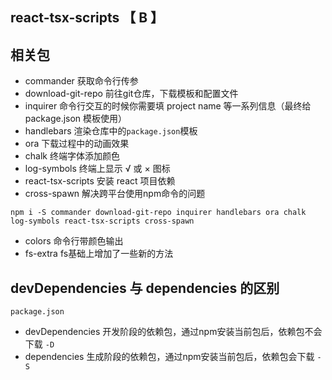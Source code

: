 ## react-tsx-scripts 【 B 】

## **相关包**

- commander 获取命令行传参
- download-git-repo 前往git仓库，下载模板和配置文件
- inquirer 命令行交互的时候你需要填 project name 等一系列信息（最终给 package.json 模板使用）
- handlebars 渲染仓库中的`package.json`模板
- ora 下载过程中的动画效果
- chalk 终端字体添加颜色
- log-symbols 终端上显示 √ 或 × 图标
- react-tsx-scripts 安装 react 项目依赖
- cross-spawn 解决跨平台使用npm命令的问题

`npm i -S commander download-git-repo inquirer handlebars ora chalk log-symbols react-tsx-scripts cross-spawn`

- colors 命令行带颜色输出
- fs-extra fs基础上增加了一些新的方法

## **devDependencies 与 dependencies 的区别**

`package.json`

- devDependencies 开发阶段的依赖包，通过npm安装当前包后，依赖包不会下载 `-D`
- dependencies 生成阶段的依赖包，通过npm安装当前包后，依赖包会下载 `-S`